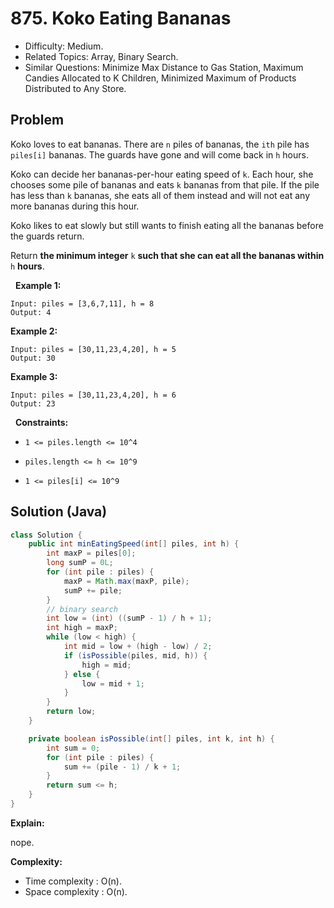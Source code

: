 # 875. Koko Eating Bananas

- Difficulty: Medium.
- Related Topics: Array, Binary Search.
- Similar Questions: Minimize Max Distance to Gas Station, Maximum Candies Allocated to K Children, Minimized Maximum of Products Distributed to Any Store.

## Problem

Koko loves to eat bananas. There are ```n``` piles of bananas, the ```ith``` pile has ```piles[i]``` bananas. The guards have gone and will come back in ```h``` hours.

Koko can decide her bananas-per-hour eating speed of ```k```. Each hour, she chooses some pile of bananas and eats ```k``` bananas from that pile. If the pile has less than ```k``` bananas, she eats all of them instead and will not eat any more bananas during this hour.

Koko likes to eat slowly but still wants to finish eating all the bananas before the guards return.

Return **the minimum integer** ```k``` **such that she can eat all the bananas within** ```h``` **hours**.

 
**Example 1:**

```
Input: piles = [3,6,7,11], h = 8
Output: 4
```

**Example 2:**

```
Input: piles = [30,11,23,4,20], h = 5
Output: 30
```

**Example 3:**

```
Input: piles = [30,11,23,4,20], h = 6
Output: 23
```

 
**Constraints:**


	
- ```1 <= piles.length <= 10^4```
	
- ```piles.length <= h <= 10^9```
	
- ```1 <= piles[i] <= 10^9```



## Solution (Java)

```java
class Solution {
    public int minEatingSpeed(int[] piles, int h) {
        int maxP = piles[0];
        long sumP = 0L;
        for (int pile : piles) {
            maxP = Math.max(maxP, pile);
            sumP += pile;
        }
        // binary search
        int low = (int) ((sumP - 1) / h + 1);
        int high = maxP;
        while (low < high) {
            int mid = low + (high - low) / 2;
            if (isPossible(piles, mid, h)) {
                high = mid;
            } else {
                low = mid + 1;
            }
        }
        return low;
    }

    private boolean isPossible(int[] piles, int k, int h) {
        int sum = 0;
        for (int pile : piles) {
            sum += (pile - 1) / k + 1;
        }
        return sum <= h;
    }
}
```

**Explain:**

nope.

**Complexity:**

* Time complexity : O(n).
* Space complexity : O(n).
